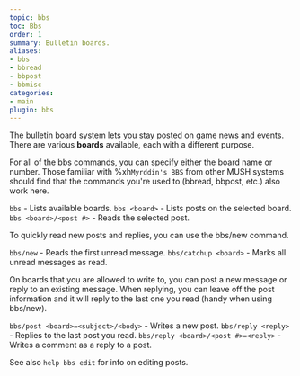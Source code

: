 ```yaml
---
topic: bbs
toc: Bbs
order: 1
summary: Bulletin boards.
aliases:
- bbs
- bbread
- bbpost
- bbmisc
categories:
- main
plugin: bbs
---
```

The bulletin board system lets you stay posted on game news and events.  There are various **boards** available, each with a different purpose.

For all of the bbs commands, you can specify either the board name or number.  Those familiar with %xh`Myrddin's BBS` from other MUSH systems should find that the commands you're used to (bbread, bbpost, etc.) also work here.

`bbs` - Lists available boards.
`bbs <board>` - Lists posts on the selected board.
`bbs <board>/<post #>` - Reads the selected post.

To quickly read new posts and replies, you can use the bbs/new command.

`bbs/new` - Reads the first unread message.
`bbs/catchup <board>` - Marks all unread messages as read.

On boards that you are allowed to write to, you can post a new message or reply to an existing message.  When replying, you can leave off the post information and it will reply to the last one you read (handy when using bbs/new).

`bbs/post <board>=<subject>/<body>` - Writes a new post.
`bbs/reply <reply>` - Replies to the last post you read.
`bbs/reply <board>/<post #>=<reply>` - Writes a comment as a reply to a post.

See also `help bbs edit` for info on editing posts.

